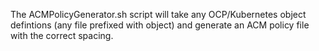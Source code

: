 The ACMPolicyGenerator.sh script will take any OCP/Kubernetes object defintions (any file prefixed with object) and generate an ACM policy file with the correct spacing.
